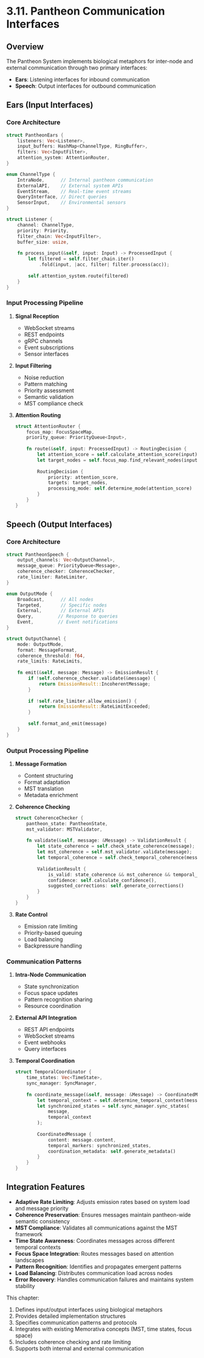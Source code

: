 # 3.11. Pantheon Communication Interfaces

## Overview

The Pantheon System implements biological metaphors for inter-node and external communication through two primary interfaces:
- **Ears**: Listening interfaces for inbound communication
- **Speech**: Output interfaces for outbound communication

## Ears (Input Interfaces)

### Core Architecture

```rust
struct PantheonEars {
    listeners: Vec<Listener>,
    input_buffers: HashMap<ChannelType, RingBuffer>,
    filters: Vec<InputFilter>,
    attention_system: AttentionRouter,
}

enum ChannelType {
    IntraNode,      // Internal pantheon communication
    ExternalAPI,    // External system APIs
    EventStream,    // Real-time event streams
    QueryInterface, // Direct queries
    SensorInput,    // Environmental sensors
}

struct Listener {
    channel: ChannelType,
    priority: Priority,
    filter_chain: Vec<InputFilter>,
    buffer_size: usize,
    
    fn process_input(&self, input: Input) -> ProcessedInput {
        let filtered = self.filter_chain.iter()
            .fold(input, |acc, filter| filter.process(acc));
        
        self.attention_system.route(filtered)
    }
}
```

### Input Processing Pipeline

1. **Signal Reception**
   - WebSocket streams
   - REST endpoints
   - gRPC channels
   - Event subscriptions
   - Sensor interfaces

2. **Input Filtering**
   - Noise reduction
   - Pattern matching
   - Priority assessment
   - Semantic validation
   - MST compliance check

3. **Attention Routing**
   ```rust
   struct AttentionRouter {
       focus_map: FocusSpaceMap,
       priority_queue: PriorityQueue<Input>,
       
       fn route(&self, input: ProcessedInput) -> RoutingDecision {
           let attention_score = self.calculate_attention_score(input);
           let target_nodes = self.focus_map.find_relevant_nodes(input);
           
           RoutingDecision {
               priority: attention_score,
               targets: target_nodes,
               processing_mode: self.determine_mode(attention_score)
           }
       }
   }
   ```

## Speech (Output Interfaces)

### Core Architecture

```rust
struct PantheonSpeech {
    output_channels: Vec<OutputChannel>,
    message_queue: PriorityQueue<Message>,
    coherence_checker: CoherenceChecker,
    rate_limiter: RateLimiter,
}

enum OutputMode {
    Broadcast,      // All nodes
    Targeted,       // Specific nodes
    External,       // External APIs
    Query,         // Response to queries
    Event,         // Event notifications
}

struct OutputChannel {
    mode: OutputMode,
    format: MessageFormat,
    coherence_threshold: f64,
    rate_limits: RateLimits,
    
    fn emit(&self, message: Message) -> EmissionResult {
        if !self.coherence_checker.validate(&message) {
            return EmissionResult::IncoherentMessage;
        }
        
        if !self.rate_limiter.allow_emission() {
            return EmissionResult::RateLimitExceeded;
        }
        
        self.format_and_emit(message)
    }
}
```

### Output Processing Pipeline

1. **Message Formation**
   - Content structuring
   - Format adaptation
   - MST translation
   - Metadata enrichment

2. **Coherence Checking**
   ```rust
   struct CoherenceChecker {
       pantheon_state: PantheonState,
       mst_validator: MSTValidator,
       
       fn validate(&self, message: &Message) -> ValidationResult {
           let state_coherence = self.check_state_coherence(message);
           let mst_coherence = self.mst_validator.validate(message);
           let temporal_coherence = self.check_temporal_coherence(message);
           
           ValidationResult {
               is_valid: state_coherence && mst_coherence && temporal_coherence,
               confidence: self.calculate_confidence(),
               suggested_corrections: self.generate_corrections()
           }
       }
   }
   ```

3. **Rate Control**
   - Emission rate limiting
   - Priority-based queuing
   - Load balancing
   - Backpressure handling

### Communication Patterns

1. **Intra-Node Communication**
   - State synchronization
   - Focus space updates
   - Pattern recognition sharing
   - Resource coordination

2. **External API Integration**
   - REST API endpoints
   - WebSocket streams
   - Event webhooks
   - Query interfaces

3. **Temporal Coordination**
   ```rust
   struct TemporalCoordinator {
       time_states: Vec<TimeState>,
       sync_manager: SyncManager,
       
       fn coordinate_message(&self, message: &Message) -> CoordinatedMessage {
           let temporal_context = self.determine_temporal_context(message);
           let synchronized_states = self.sync_manager.sync_states(
               message, 
               temporal_context
           );
           
           CoordinatedMessage {
               content: message.content,
               temporal_markers: synchronized_states,
               coordination_metadata: self.generate_metadata()
           }
       }
   }
   ```

## Integration Features

- **Adaptive Rate Limiting**: Adjusts emission rates based on system load and message priority
- **Coherence Preservation**: Ensures messages maintain pantheon-wide semantic consistency
- **MST Compliance**: Validates all communications against the MST framework
- **Time State Awareness**: Coordinates messages across different temporal contexts
- **Focus Space Integration**: Routes messages based on attention landscapes
- **Pattern Recognition**: Identifies and propagates emergent patterns
- **Load Balancing**: Distributes communication load across nodes
- **Error Recovery**: Handles communication failures and maintains system stability

This chapter:
1. Defines input/output interfaces using biological metaphors
2. Provides detailed implementation structures
3. Specifies communication patterns and protocols
4. Integrates with existing Memorativa concepts (MST, time states, focus space)
5. Includes coherence checking and rate limiting
6. Supports both internal and external communication
